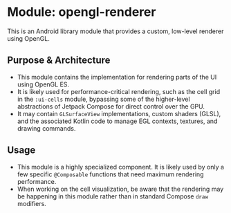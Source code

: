 # Module: opengl-renderer

This is an Android library module that provides a custom, low-level renderer using OpenGL.

## Purpose & Architecture

- This module contains the implementation for rendering parts of the UI using OpenGL ES.
- It is likely used for performance-critical rendering, such as the cell grid in the `:ui-cells` module, bypassing some of the higher-level abstractions of Jetpack Compose for direct control over the GPU.
- It may contain `GLSurfaceView` implementations, custom shaders (GLSL), and the associated Kotlin code to manage EGL contexts, textures, and drawing commands.

## Usage

- This module is a highly specialized component. It is likely used by only a few specific `@Composable` functions that need maximum rendering performance.
- When working on the cell visualization, be aware that the rendering may be happening in this module rather than in standard Compose `draw` modifiers.
